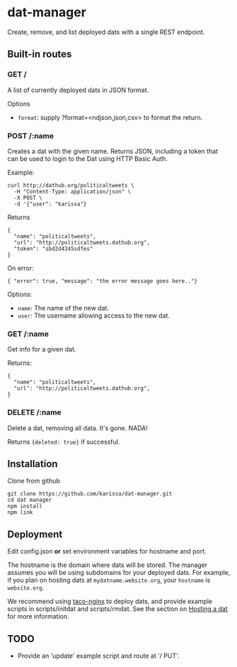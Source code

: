 # dat-manager

Create, remove, and list deployed dats with a single REST endpoint.

## Built-in routes

### GET /

A list of currently deployed dats in JSON format.

Options

- `format`: supply ?format=<ndjson,json,csv> to format the return.

### POST /:name

Creates a dat with the given name. Returns JSON, including a token that can be used to login
to the Dat using HTTP Basic Auth.

Example:

```
curl http://dathub.org/politicaltweets \
  -H "Content-Type: application/json" \
  -X POST \
  -d '{"user": "karissa"}
```

Returns

```
{
  "name": "politicaltweets",
  "url": "http://politicaltweets.dathub.org",
  "token": "sbd2d4345sdfes"
}
```

On error:
```
{ "error": true, "message": "the error message goes here.."}
```

Options:

- `name`: The name of the new dat.
- `user`: The username allowing access to the new dat.

### GET /:name

Get info for a given dat.

Returns:
```
{
  "name": "politicaltweets",
  "url": "http://politicaltweets.dathub.org",
}
```

### DELETE /:name

Delete a dat, removing all data. It's gone. NADA!

Returns `{deleted: true}` if successful.

## Installation

Clone from github

```
git clone https://github.com/karissa/dat-manager.git
cd dat manager
npm install
npm link
```

## Deployment

Edit config.json **or** set environment variables for hostname and port.

The hostname is the domain where dats will be stored. The manager assumes you will be using subdomains for your deployed dats. For example, if you plan on hosting dats at `mydatname.website.org`, your `hostname` is `website.org`.

We recommend using [taco-nginx](http://github.com/mafintosh/taco-nginx) to deploy dats, and provide example scripts in scripts/initdat and scripts/rmdat. See the section on [Hosting a dat](http://datproject.readthedocs.org/en/latest/hosting/) for more information.

## TODO

* Provide an 'update' example script and route at '/ PUT'.
